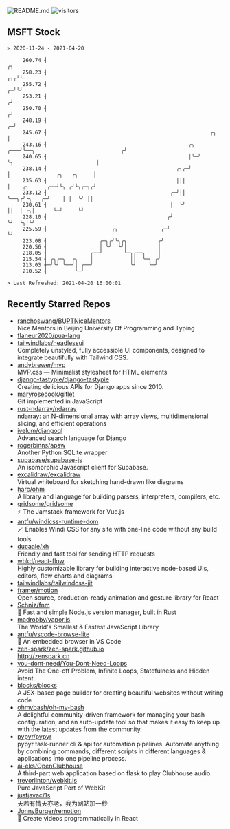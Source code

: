![README.md](https://github.com/Gerhut/Gerhut/workflows/README.md/badge.svg)
![visitors](https://visitors.vercel.app/Gerhut/Gerhut?token=8cf69d1f6813d272ef062726b6070c9be4ff72038cfe5a7ded7384a8da65d866)

## MSFT Stock

```
> 2020-11-24 - 2021-04-20

     260.74 ┤                                                                                                ╭╮  
     258.23 ┤                                                                                             ╭╮╭╯╰─ 
     255.72 ┤                                                                                           ╭─╯╰╯    
     253.21 ┤                                                                                          ╭╯        
     250.70 ┤                                                                                         ╭╯         
     248.19 ┤                                                                                       ╭─╯          
     245.67 ┤                                                     ╭╮                                │            
     243.16 ┤                                              ╭╮ ╭───╯╰──╮                            ╭╯            
     240.65 ┤                                              │╰─╯       ╰╮                           │             
     238.14 ┤                                          ╭╮╭─╯           │               ╭╮   ╭╮     │             
     235.63 ┤                                          │││             │    ╭╮      ╭──╯╰╮ ╭╯╰╮╭─╮╭╯             
     233.12 ┤                                        ╭─╯││             ╰──╮╭╯╰╮   ╭─╯    │ │  ╰╯ ││              
     230.61 ┤                                        │  ╰╯                ││  │ ╭╮│      ╰─╯     ╰╯              
     228.10 ┤                                       ╭╯                    ╰╯  ╰╮│╰╯                              
     225.59 ┤                     ╭╮              ╭─╯                          ╰╯                                
     223.08 ┤                 ╭─╮╭╯╰╮╭╮          ╭╯                                                              
     220.56 ┤                 │ ╰╯  ╰╯│          │                                                               
     218.05 ┤              ╭──╯       ╰─╮╭──╮    │                                                               
     215.54 ┤ ╭╮╭─╮  ╭╮    │            ││  ╰─╮ ╭╯                                                               
     213.03 ┼─╯╰╯ ╰──╯│ ╭──╯            ╰╯    ╰─╯                                                                
     210.52 ┤         ╰─╯                                                                                        

> Last Refreshed: 2021-04-20 16:00:01
```

## Recently Starred Repos

- [ranchoswang/BUPTNiceMentors](https://github.com/ranchoswang/BUPTNiceMentors)  
  Nice Mentors in Beijing University Of Programming and Typing 
- [flaneur2020/pua-lang](https://github.com/flaneur2020/pua-lang)  
- [tailwindlabs/headlessui](https://github.com/tailwindlabs/headlessui)  
  Completely unstyled, fully accessible UI components, designed to integrate beautifully with Tailwind CSS.
- [andybrewer/mvp](https://github.com/andybrewer/mvp)  
  MVP.css — Minimalist stylesheet for HTML elements
- [django-tastypie/django-tastypie](https://github.com/django-tastypie/django-tastypie)  
  Creating delicious APIs for Django apps since 2010.
- [maryrosecook/gitlet](https://github.com/maryrosecook/gitlet)  
  Git implemented in JavaScript
- [rust-ndarray/ndarray](https://github.com/rust-ndarray/ndarray)  
  ndarray: an N-dimensional array with array views, multidimensional slicing, and efficient operations
- [ivelum/djangoql](https://github.com/ivelum/djangoql)  
  Advanced search language for Django
- [rogerbinns/apsw](https://github.com/rogerbinns/apsw)  
  Another Python SQLite wrapper
- [supabase/supabase-js](https://github.com/supabase/supabase-js)  
  An isomorphic Javascript client for Supabase.
- [excalidraw/excalidraw](https://github.com/excalidraw/excalidraw)  
  Virtual whiteboard for sketching hand-drawn like diagrams
- [harc/ohm](https://github.com/harc/ohm)  
  A library and language for building parsers, interpreters, compilers, etc.
- [gridsome/gridsome](https://github.com/gridsome/gridsome)  
  ⚡️ The Jamstack framework for Vue.js
- [antfu/windicss-runtime-dom](https://github.com/antfu/windicss-runtime-dom)  
  🪄 Enables Windi CSS for any site with one-line code without any build tools 
- [ducaale/xh](https://github.com/ducaale/xh)  
  Friendly and fast tool for sending HTTP requests
- [wbkd/react-flow](https://github.com/wbkd/react-flow)  
  Highly customizable library for building interactive node-based UIs, editors, flow charts and diagrams 
- [tailwindlabs/tailwindcss-jit](https://github.com/tailwindlabs/tailwindcss-jit)  
- [framer/motion](https://github.com/framer/motion)  
  Open source, production-ready animation and gesture library for React
- [Schniz/fnm](https://github.com/Schniz/fnm)  
  🚀 Fast and simple Node.js version manager, built in Rust
- [madrobby/vapor.js](https://github.com/madrobby/vapor.js)  
  The World's Smallest & Fastest JavaScript Library
- [antfu/vscode-browse-lite](https://github.com/antfu/vscode-browse-lite)  
  🚀 An embedded browser in VS Code
- [zen-spark/zen-spark.github.io](https://github.com/zen-spark/zen-spark.github.io)  
  http://zenspark.cn
- [you-dont-need/You-Dont-Need-Loops](https://github.com/you-dont-need/You-Dont-Need-Loops)  
  Avoid The One-off Problem, Infinite Loops, Statefulness and Hidden intent.
- [blocks/blocks](https://github.com/blocks/blocks)  
  A JSX-based page builder for creating beautiful websites without writing code
- [ohmybash/oh-my-bash](https://github.com/ohmybash/oh-my-bash)  
  A delightful community-driven framework for managing your bash configuration, and an auto-update tool so that makes it easy to keep up with the latest updates from the community.
- [pypyr/pypyr](https://github.com/pypyr/pypyr)  
  pypyr task-runner cli & api for automation pipelines. Automate anything by combining commands, different scripts in different languages & applications into one pipeline process.
- [ai-eks/OpenClubhouse](https://github.com/ai-eks/OpenClubhouse)  
  A third-part web application based on flask to play Clubhouse audio.
- [trevorlinton/webkit.js](https://github.com/trevorlinton/webkit.js)  
  Pure JavaScript Port of WebKit
- [justjavac/1s](https://github.com/justjavac/1s)  
  天若有情天亦老，我为网站加一秒
- [JonnyBurger/remotion](https://github.com/JonnyBurger/remotion)  
  🎥      Create videos programmatically in React

